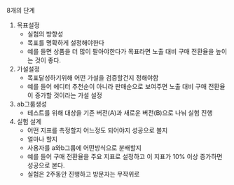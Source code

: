 8개의 단계
1. 목표설정
	- 실험의 방향성
	- 목표를 명확하게 설정해야한다
	- 예를 들면 상품을 더 많이 팔아야한다가 목표라면 노출 대비 구매 전환율을 높이는 것이 좋다.
2. 가설설정
	 - 목표달성하기위해 어떤 가설을 검증할건지 정해야함
	 - 예를 들어 에디터 추천순이 아니라 판매순으로 보여주면 노출 대비 구매 전환율이 증가할 것이라는 가설 설정
3. ab그룹생성
	- 테스트를 위해 대상을 기존 버전(A)과 새로운 버전(B)으로 나눠 실험 진행
4. 실험 설계
	- 어떤 지표를 측정할지 어느정도 되어야지 성공으로 볼지
	- 얼마나 할지
	- 사용자를 a와b그룹에 어떤방식으로 분배할지
	- 예를 들어 구매 전환율을 주요 지표로 설정하고 이 지표가 10% 이상 증가하면 성공으로 본다.
	- 실험은 2주동안 진행하고 방문자는 무작위로 
